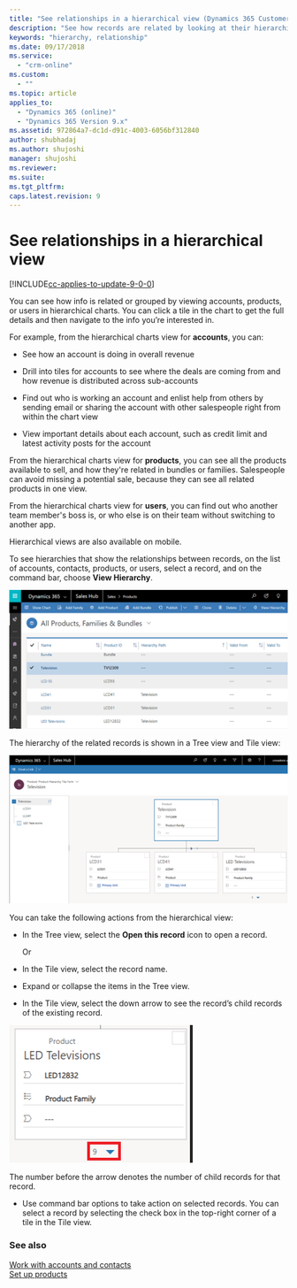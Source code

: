 ```yaml
---
title: "See relationships in a hierarchical view (Dynamics 365 Customer Engagement) | MicrosoftDocs"
description: "See how records are related by looking at their hierarchichal relationship in Dynamics 365 Customer Engagement."
keywords: "hierarchy, relationship"
ms.date: 09/17/2018
ms.service:
  - "crm-online"
ms.custom:
  - ""
ms.topic: article
applies_to:
  - "Dynamics 365 (online)"
  - "Dynamics 365 Version 9.x"
ms.assetid: 972864a7-dc1d-d91c-4003-6056bf312840
author: shubhadaj
ms.author: shujoshi
manager: shujoshi
ms.reviewer: 
ms.suite: 
ms.tgt_pltfrm: 
caps.latest.revision: 9
---
```


# See relationships in a hierarchical view

[!INCLUDE[cc-applies-to-update-9-0-0](../includes/cc_applies_to_update_9_0_0.md)]

You can see how info is related or grouped by viewing accounts, products, or users in hierarchical charts. You can click a tile in the chart to get the full details and then navigate to the info you’re interested in.  
   
 For example, from the hierarchical charts view for **accounts**, you can:  
  
-   See how an account is doing in overall revenue  
  
-   Drill into tiles for accounts to see where the deals are coming from and how revenue is distributed across sub-accounts  
  
-   Find out who is working an account and enlist help from others by sending email or sharing the account with other salespeople right from within the chart view  
  
-   View important details about each account, such as credit limit and latest activity posts for the account  

From the hierarchical charts view for **products**, you can see all the products available to sell, and how they're related in bundles or families. Salespeople can avoid missing a potential sale, because they can see all related products in one view.  

From the hierarchical charts view for **users**, you can find out who another team member's boss is, or who else is on their team without switching to another app.  

Hierarchical views are also available on mobile.  

To see hierarchies that show the relationships between records, on the list of accounts, contacts, products, or users, select a record, and on the command bar, choose **View Hierarchy**.   

![View Hierarchy button in Dynamics 365](../basics/media/view-hierarchy-button.png "View Hierarchy button in Dynamics 365")  

The hierarchy of the related records is shown in a Tree view and Tile view:

![Tree view and Tile view in hierarchy in Dynamics 365](../basics/media/tree-view-and-tile-view-in-hierarchy.png "Tree view and Tile view in hierarchy in Dynamics 365")

You can take the following actions from the hierarchical view:

-  In the Tree view, select the **Open this record** icon to open a record.

   Or

-  In the Tile view, select the record name.

-  Expand or collapse the items in the Tree view.

-	 In the Tile view, select the down arrow to see the record’s child records of the existing record.

   ![See child records](../basics/media/see-child-records.png "See child records")

   The number before the arrow denotes the number of child records for that record.

-	 Use command bar options to take action on selected records. You can select a record by selecting the check box in the top-right corner of a tile in the Tile view. 



### See also  
 [Work with accounts and contacts](../basics/accounts-contacts.md)  
 [Set up products](../sales-enterprise/create-product-sales.md)
